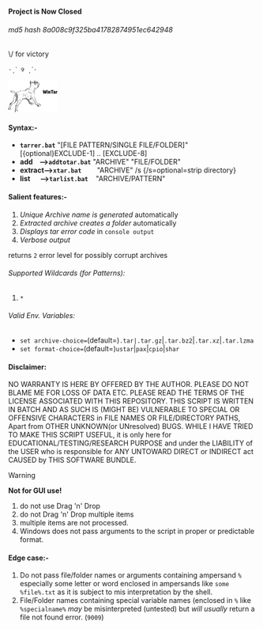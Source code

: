 <B>Project is Now Closed</b>
###### md5 hash 8a008c9f325ba41782874951ec642948<br> 

\\/ for victory 
```
˗ˏˋ ✞ ˎˊ˗
```
<img src="wintar.png" width=100><p>

#### Syntax:-
+ <b>`tarrer.bat`</b> "[FILE PATTERN/SINGLE FILE/FOLDER]" [{optional}EXCLUDE-1] .. [EXCLUDE-8]<br>
+ <b>add&nbsp; &nbsp;  --\>`addtotar.bat`</b> "ARCHIVE" "FILE/FOLDER"<br>
+ <b>extract--\>`xtar.bat`</b>&nbsp; &nbsp; &nbsp; &nbsp; "ARCHIVE" /s  {/s=optional=strip directory}
+ <b>list&nbsp; &nbsp; &nbsp; --\>`tarlist.bat`</b>&nbsp; &nbsp; "ARCHIVE/PATTERN"

#### Salient features:-
1. <i>Unique Archive name is generated</i> automatically
2. <i>Extracted archive creates a folder</i> automatically
3. <i>Displays tar error code</i> in `console output`
4. <i>Verbose output</i>

returns `2` error level for possibly corrupt archives

###### Supported Wildcards (for Patterns):
1. `*`
###### Valid Env. Variables:

- `set archive-choice=`(default=)`.tar|.tar.gz`|`.tar.bz2`|`.tar.xz`|`.tar.lzma`<br>
- `set format-choice=`(default=)`ustar`|`pax`|`cpio`|`shar`

#### Disclaimer:
NO WARRANTY IS HERE BY OFFERED BY THE AUTHOR. PLEASE DO NOT BLAME ME FOR LOSS OF DATA ETC. PLEASE READ THE TERMS OF THE LICENSE ASSOCIATED WITH THIS REPOSITORY. THIS SCRIPT IS WRITTEN IN BATCH AND AS SUCH IS (MIGHT BE) VULNERABLE TO SPECIAL OR OFFENSIVE CHARACTERS in FILE NAMES OR FILE/DIRECTORY PATHS, Apart from OTHER UNKNOWN(or UNresolved) BUGS. WHILE I HAVE TRIED TO MAKE THIS SCRIPT USEFUL, it is only here for EDUCATIONAL/TESTING/RESEARCH PURPOSE and under the LIABILITY of the USER who is responsible for ANY UNTOWARD DIRECT or INDIRECT act CAUSED by THIS SOFTWARE BUNDLE.

>[!WARNING]
> <b>Not for GUI use!</b>
>1. do not use Drag 'n' Drop<br>
>2. do not Drag 'n' Drop multiple items<br>
>3. multiple items are not processed.<br>
>4. Windows does not pass arguments to the script in proper or predictable format.

#### Edge case:-
1. Do not pass file/folder names or arguments containing ampersand `%` especially some letter or word enclosed in ampersands like `some %file%.txt` as it is subject to mis interpretation by the shell.
2.  File/Folder names containing special variable names (enclosed in `%` like `%specialname%` *may* be misinterpreted (untested) but *will usually* return a file not found error. (`9009`)
